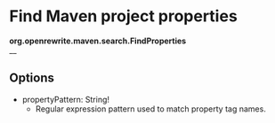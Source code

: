 # Find Maven project properties

**org.openrewrite.maven.search.FindProperties**  
\_\_

## Options

* propertyPattern: String!
  * Regular expression pattern used to match property tag names.

